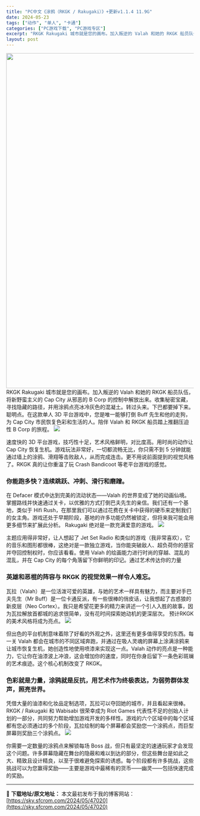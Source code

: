 ```yaml
---
title: "PC中文《涂鸦（RKGK / Rakugaki）》+更新v1.1.4 11.9G"
date: 2024-05-23
tags: ["动作", "单人", "卡通"]
categories: ["PC游戏下载", "PC游戏专区"]
excerpt: "RKGK Rakugaki 城市就是您的画布。加入叛逆的 Valah 和她的 RKGK 船员队伍，将新野蛮主义的 Cap City 从邪恶的 B Corp 的控制中解放出来。收集秘密宝藏，寻找隐藏的路径，并用涂鸦点亮冰冷灰色的混凝土。转过头来。下巴都要掉下来。聪明点。在这款单人 3D 平台游戏中，您&hellip;"
layout: post
---
```


<img class="aligncenter size-full wp-image-47021" src="https://sky.sfcrom.com/wp-content/uploads/2024/05/2024052300451146.webp" alt="" width="600" height="900" />
RKGK Rakugaki 城市就是您的画布。加入叛逆的 Valah 和她的 RKGK 船员队伍，将新野蛮主义的 Cap City 从邪恶的 B Corp 的控制中解放出来。收集秘密宝藏，寻找隐藏的路径，并用涂鸦点亮冰冷灰色的混凝土。转过头来。下巴都要掉下来。聪明点。在这款单人 3D 平台游戏中，您是唯一能够打倒 Buff 先生和他的走狗，为 Cap City 市民恢复色彩和生活的人。陪伴 Valah 和 RKGK 船员踏上推翻压迫性 B Corp 的旅程。

<img src="https://sky.sfcrom.com/wp-content/uploads/2024/05/20240523084851-d0cca.jpeg" />

<span>速度快的 3D 平台游戏，技巧性十足，艺术风格鲜明，对比度高。用时尚的动作让 Cap City 恢复生机。游戏玩法非常好，一切都流畅无比，你只需不到 5 分钟就能通过墙上的涂鸦、滑翔等击败敌人，从而完成连击。更不用说前面提到的视觉风格了。RKGK 真的让你重温了玩 Crash Bandicoot 等老平台游戏的感觉。</span>
<h3><span>你能跑多快？连续跳跃、冲刺、滑行和磨蹭。</span></h3>
<span>在 Defacer 模式中达到完美的流动状态——Valah 的世界变成了她的动画仙境。掌握路线并快速通过关卡，以优雅的方式打倒巴夫先生的亲信。我们还有一个基地，类似于 Hifi Rush，在那里我们可以通过花费在关卡中获得的硬币来定制我们的女主角。游戏还处于早期阶段，基地的许多功能仍然被锁定，但将来我可能会用更多细节来扩展此分析。 Rakugaki 绝对是一款充满爱意的游戏。</span>

<img src="https://sky.sfcrom.com/wp-content/uploads/2024/05/20240523084854-71f64.jpeg" />

<span>主题应用得非常好，让人想起了 Jet Set Radio 和类似的游戏（我非常喜欢），它的音乐和图形都很棒，这绝对是一款独立游戏，当你能突破敌人、超负荷你的感官并夺回控制权时，你应该看看。使用 Valah 的绘画能力进行时尚的穿越、混乱的混乱，并在 Cap City 的每个角落留下你鲜明的印记。通过艺术传达你的力量</span>
<h3><span>英雄和恶棍的阵容与 RKGK 的视觉效果一样令人难忘。</span></h3>
<span>瓦拉（Valah）是一位活泼可爱的英雄，与她的艺术一样具有魅力，而主要对手巴夫先生（Mr Buff）是一位卡通反派，有一些很棒的俏皮话，让我想起了古惑狼的新皮层（Neo Cortex）。我只是希望花更多的精力来讲述一个引人入胜的故事，因为瓦拉解放首都城的追求很简单，没有花时间探索她动机的更深层次。 预计RKGK的美术风格将成为亮点。</span>

<img src="https://sky.sfcrom.com/wp-content/uploads/2024/05/20240523084856-78196.jpeg" />

<span>但出色的平台机制意味着除了好看的外观之外，这里还有更多值得享受的东西。每一关 Valah 都会在城市的不同区域奔跑，并通过在吸人灵魂的屏幕上涂满涂鸦来让城市恢复生机，她创造性地使用喷漆来实现这一点。Valah 动作的亮点是一种能力，它让你在油漆波上冲浪，这会增加你的速度，同时在你身后留下一条色彩斑斓的艺术痕迹。这个核心机制改变了 RKGK。</span>
<h3><span>色彩就是力量，涂鸦就是反抗，用艺术作为终极表达，为弱势群体发声，照亮世界。</span></h3>
<span>凭借大量的油漆和化妆品定制选项，瓦拉可以夺回她的城市，并且看起来很棒。 RKGK / Rakugaki 和 Wabisabi 很荣幸成为 Riot Games 代表性不足的创始人计划的一部分，共同努力帮助增加游戏开发的多样性。游戏的六个区域中的每个区域都有您必须通过的多个阶段，瓦拉绘制的每个屏幕都会奖励您一个涂鸦点，而巨型屏幕则奖励三个涂鸦点。</span>

<img src="https://sky.sfcrom.com/wp-content/uploads/2024/05/20240523084900-386f1.jpeg" />

你需要一定数量的涂鸦点来解锁每场 Boss 战，但只有最坚定的速通玩家才会发现这个问题。许多屏幕隐藏在舞台的隐蔽和难以到达的部分，但这些舞台是如此之大、精致且设计精良，以至于很难避免探索的诱惑。每个阶段都有许多挑战，这些挑战可以为您赢得奖励——主要是游戏中最稀有的货币——幽灵——包括快速完成的奖励。

---
📖 **下载地址/原文地址：** 本文最初发布于我的博客网站：[https://sky.sfcrom.com/2024/05/47020](https://sky.sfcrom.com/2024/05/47020)
